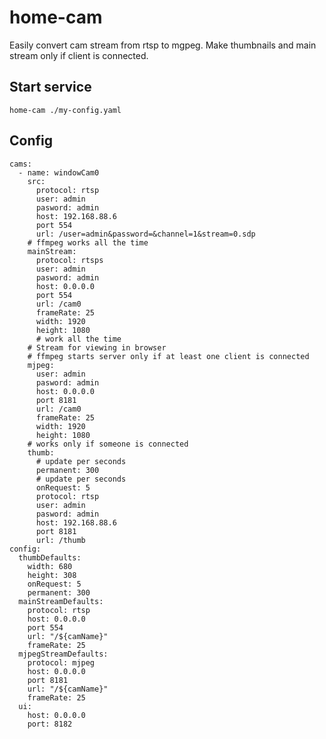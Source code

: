 # home-cam
Easily convert cam stream from rtsp to mgpeg. Make thumbnails and main stream only if client is connected.

## Start service

    home-cam ./my-config.yaml
    

## Config

    cams:
      - name: windowCam0
        src:
          protocol: rtsp
          user: admin
          pasword: admin
          host: 192.168.88.6
          port 554
          url: /user=admin&password=&channel=1&stream=0.sdp
        # ffmpeg works all the time
        mainStream:
          protocol: rtsps
          user: admin
          pasword: admin
          host: 0.0.0.0
          port 554
          url: /cam0
          frameRate: 25
          width: 1920
          height: 1080
          # work all the time
        # Stream for viewing in browser
        # ffmpeg starts server only if at least one client is connected
        mjpeg:
          user: admin
          pasword: admin
          host: 0.0.0.0
          port 8181
          url: /cam0    
          frameRate: 25
          width: 1920
          height: 1080
        # works only if someone is connected
        thumb:
          # update per seconds
          permanent: 300
          # update per seconds
          onRequest: 5
          protocol: rtsp
          user: admin
          pasword: admin
          host: 192.168.88.6
          port 8181
          url: /thumb
    config:
      thumbDefaults:
        width: 680
        height: 308
        onRequest: 5
        permanent: 300
      mainStreamDefaults:
        protocol: rtsp
        host: 0.0.0.0
        port 554
        url: "/${camName}"
        frameRate: 25
      mjpegStreamDefaults:
        protocol: mjpeg
        host: 0.0.0.0
        port 8181
        url: "/${camName}"
        frameRate: 25
      ui:
        host: 0.0.0.0
        port: 8182
        